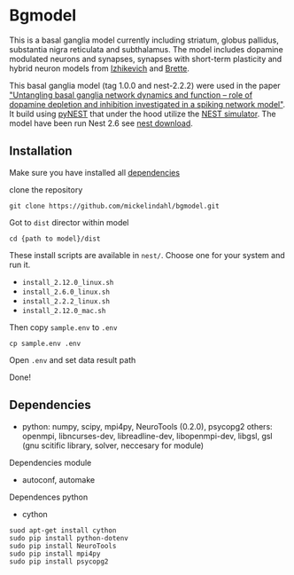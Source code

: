 # Bgmodel
This is a basal ganglia model currently including striatum, 
globus pallidus, substantia nigra reticulata and subthalamus.
The model includes dopamine modulated neurons and synapses, 
 synapses with short-term plasticity and hybrid neuron models from 
 [Izhikevich](http://www.izhikevich.org/publications/spikes.htm) and
 [Brette](http://www.scholarpedia.org/article/Adaptive_exponential_integrate-and-fire_model).

This basal ganglia model (tag 1.0.0 and nest-2.2.2) were used in the paper 
["Untangling basal ganglia network dynamics and function – role of dopamine depletion and inhibition investigated in a spiking network model"](http://eneuro.org/content/early/2016/12/22/ENEURO.0156-16.2016.article-info).
It build using [pyNEST](http://www.nest-simulator.org/introduction-to-pynest/) that under the 
hood utilize the [NEST simulator](http://www.nest-simulator.org/). The model have been run Nest 2.6 see [nest download](http://www.nest-simulator.org/download/).

## Installation

Make sure you have installed all 
[dependencies](https://github.com/mickelindahl/bgmodel#dependencies)

clone the repository

```
git clone https://github.com/mickelindahl/bgmodel.git
```

Got to `dist` director within model
```
cd {path to model}/dist
```

These install scripts are available in `nest/`. 
Choose one for your system and run it.

* `install_2.12.0_linux.sh`
* `install_2.6.0_linux.sh`
* `install_2.2.2_linux.sh`
* `install_2.12.0_mac.sh`


Then copy `sample.env` to `.env`
```
cp sample.env .env
```
Open `.env` and set data result path

Done!

## Dependencies
* python: numpy, scipy, mpi4py, NeuroTools (0.2.0), psycopg2
others: openmpi, libncurses-dev, libreadline-dev, libopenmpi-dev, libgsl, gsl (gnu scitific library, solver, neccesary for module) 

Dependencies module
* autoconf, automake

Dependences python
* cython
```
suod apt-get install cython
sudo pip install python-dotenv
sudo pip install NeuroTools
sudo pip install mpi4py
sudo pip install psycopg2
```






